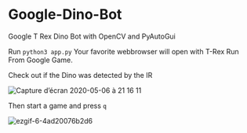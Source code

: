 # Google-Dino-Bot
Google T Rex Dino Bot with OpenCV and PyAutoGui

Run `python3 app.py`
Your favorite webbrowser will open with T-Rex Run From Google Game.

Check out if the Dino was detected by the IR

![Capture d’écran 2020-05-06 à 21 16 11](https://user-images.githubusercontent.com/17054452/81218691-e4a8c980-8fde-11ea-9882-7e4984457e06.png)

 Then start a game and press  `q`
 
 ![ezgif-6-4ad20076b2d6](https://user-images.githubusercontent.com/17054452/81219277-de671d00-8fdf-11ea-828d-7c6b4efaede4.gif)
